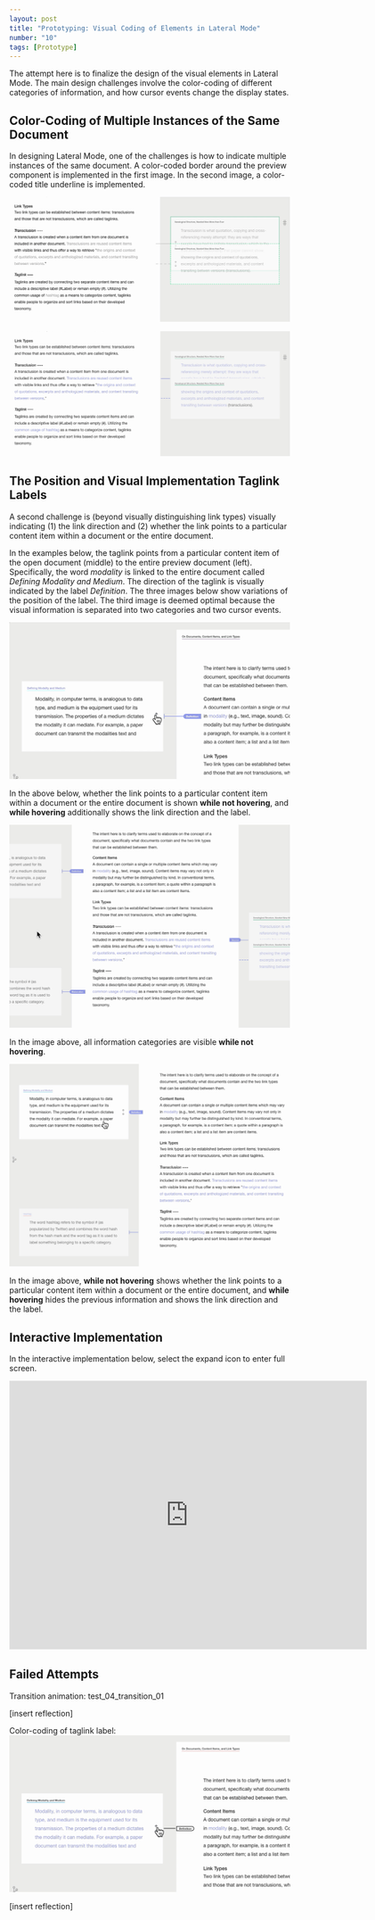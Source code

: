```yaml
---
layout: post
title: "Prototyping: Visual Coding of Elements in Lateral Mode"
number: "10"
tags: [Prototype]
---
```


The attempt here is to finalize the design of the visual elements in Lateral Mode. The main design challenges involve the color-coding of different categories of information, and how cursor events change the display states.

## Color-Coding of Multiple Instances of the Same Document

In designing Lateral Mode, one of the challenges is how to indicate multiple instances of the same document. A color-coded border around the preview component is implemented in the first image. In the second image, a color-coded title underline is implemented.

![](assets/document_color_border.png)

![](assets/document_color_underline.png)

## The Position and Visual Implementation Taglink Labels

A second challenge is (beyond visually distinguishing link types) visually indicating (1) the link direction and (2) whether the link points to a particular content item within a document or the entire document.

In the examples below, the taglink points from a particular content item of the open document (middle) to the entire preview document (left). Specifically, the word *modality* is linked to the entire document called *Defining Modality and Medium*. The direction of the taglink is visually indicated by the label *Definition*. The three images below show variations of the position of the label. The third image is deemed optimal because the visual information is separated into two categories and two cursor events.

![](assets/label_position_01.png)

In the above below, whether the link points to a particular content item within a document or the entire document is shown **while not hovering**, and **while hovering** additionally shows the link direction and the label.

![](assets/label_position_02.png)

In the image above, all information categories are visible **while not hovering**.

![](assets/label_position_03.png)

In the image above, **while not hovering** shows whether the link points to a particular content item within a document or the entire document, and **while hovering** hides the previous information and shows the link direction and the label.

## Interactive Implementation

In the interactive implementation below, select the expand icon to enter full screen.

<iframe style="border: 1px solid rgba(0, 0, 0, 0.1)" width="640" height="480" src="https://framer.com/embed/Round-04--dHgNWv9LinqxHeYEk1er/wPcAT4up3?highlights=0" allowfullscreen></iframe>

## Failed Attempts

Transition animation:
test_04_transition_01

\[insert reflection]

Color-coding of taglink label:
![](assets/label_color_coding_black_outline.png)

\[insert reflection]
